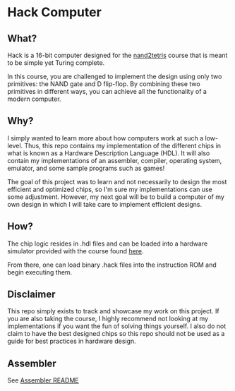 # Hack Computer
## What?
Hack is a 16-bit computer designed for the [nand2tetris](https://www.nand2tetris.org/) course that is meant to be simple yet Turing complete.

In this course, you are challenged to implement the design using only two primitives: the NAND gate and D flip-flop. By combining these two primitives in different ways, you can achieve all the functionality of a modern computer.

## Why?
I simply wanted to learn more about how computers work at such a low-level. Thus, this repo contains my implementation of the different chips in what is known as a Hardware Description Language (HDL). It will also contain my implementations of an assembler, compiler, operating system, emulator, and some sample programs such as games!

The goal of this project was to learn and not necessarily to design the most efficient and optimized chips, so I'm sure my implementations can use some adjustment. However, my next goal will be to build a computer of my own design in which I will take care to implement efficient designs.

## How?
The chip logic resides in .hdl files and can be loaded into a hardware simulator provided with the course found [here](https://www.nand2tetris.org/software).

From there, one can load binary .hack files into the instruction ROM and begin executing them.

## Disclaimer
This repo simply exists to track and showcase my work on this project. If you are also taking the course, I highly recommend not looking at my implementations if you want the fun of solving things yourself. I also do not claim to have the best designed chips so this repo should not be used as a guide for best practices in hardware design.

## Assembler
See [Assembler README](assembler/README.md)